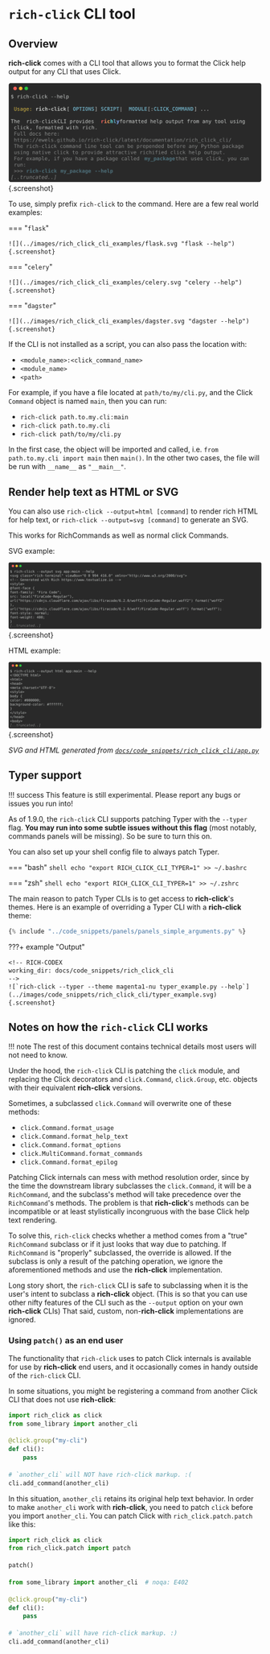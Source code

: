 # `rich-click` CLI tool

## Overview

**rich-click** comes with a CLI tool that allows you to format the Click help output for any CLI that uses Click.

<!-- RICH-CODEX
head: 12
-->
![`rich-click --help`](../images/code_snippets/rich_click_cli/rich_click.svg){.screenshot}

To use, simply prefix `rich-click` to the command. Here are a few real world examples:

=== "`flask`"

    ![](../images/rich_click_cli_examples/flask.svg "flask --help"){.screenshot}

=== "`celery`"

    ![](../images/rich_click_cli_examples/celery.svg "celery --help"){.screenshot}

=== "`dagster`"

    ![](../images/rich_click_cli_examples/dagster.svg "dagster --help"){.screenshot}

If the CLI is not installed as a script, you can also pass the location with:

- `<module_name>:<click_command_name>`
- `<module_name>`
- `<path>`

For example, if you have a file located at `path/to/my/cli.py`, and the Click `Command` object is named `main`, then you can run:

- `rich-click path.to.my.cli:main`
- `rich-click path.to.my.cli`
- `rich-click path/to/my/cli.py`

In the first case, the object will be imported and called, i.e. `from path.to.my.cli import main` then `main()`.
In the other two cases, the file will be run with `__name__` as `"__main__"`.

## Render help text as HTML or SVG

You can also use `rich-click --output=html [command]` to render rich HTML for help text, or `rich-click --output=svg [command]` to generate an SVG.

This works for RichCommands as well as normal click Commands.

SVG example:

<!-- RICH-CODEX
extra_env:
  PYTHONPATH: .
fake_command: rich-click --output svg app:main --help
working_dir: docs/code_snippets/rich_click_cli
head: 12
-->
![`rich-click --output svg app:main --help | grep -Eo '.{1,120}'`](../images/code_snippets/rich_click_cli/output_to_svg.svg){.screenshot}

HTML example:

<!-- RICH-CODEX
extra_env:
  PYTHONPATH: .
fake_command: rich-click --output html app:main --help
working_dir: docs/code_snippets/rich_click_cli
head: 12
-->
![`rich-click --output html app:main --help | grep -Eo '.{1,120}'`](../images/code_snippets/rich_click_cli/output_to_html.svg){.screenshot}

_SVG and HTML generated from [`docs/code_snippets/rich_click_cli/app.py`](https://github.com/ewels/rich-click/blob/main/docs/code_snippets/rich_click_cli/app.py)_

## Typer support

!!! success
    This feature is still experimental.
    Please report any bugs or issues you run into!

As of 1.9.0, the `rich-click` CLI supports patching Typer with the `--typer` flag.
**You may run into some subtle issues without this flag** (most notably, commands panels will be missing).
So be sure to turn this on.

You can also set up your shell config file to always patch Typer.

=== "bash"
    ```shell
    echo "export RICH_CLICK_CLI_TYPER=1" >> ~/.bashrc
    ```

=== "zsh"
    ```shell
    echo "export RICH_CLICK_CLI_TYPER=1" >> ~/.zshrc
    ```

The main reason to patch Typer CLIs is to get access to **rich-click**'s themes.
Here is an example of overriding a Typer CLI with a **rich-click** theme:

```python
{% include "../code_snippets/panels/panels_simple_arguments.py" %}
```

???+ example "Output"

    <!-- RICH-CODEX
    working_dir: docs/code_snippets/rich_click_cli
    -->
    ![`rich-click --typer --theme magenta1-nu typer_example.py --help`](../images/code_snippets/rich_click_cli/typer_example.svg){.screenshot}

## Notes on how the `rich-click` CLI works

!!! note
    The rest of this document contains technical details most users will not need to know.

Under the hood, the `rich-click` CLI is patching the `click` module, and replacing the Click decorators and `click.Command`, `click.Group`, etc. objects with their equivalent **rich-click** versions.

Sometimes, a subclassed `click.Command` will overwrite one of these methods:

- `click.Command.format_usage`
- `click.Command.format_help_text`
- `click.Command.format_options`
- `click.MultiCommand.format_commands`
- `click.Command.format_epilog`

Patching Click internals can mess with method resolution order,
since by the time the downstream library subclasses the `click.Command`, it will be a `RichCommand`, and the subclass's method will take precedence over the `RichCommand`'s methods.
The problem is that **rich-click**'s methods can be incompatible or at least stylistically incongruous with the base Click help text rendering.

To solve this, `rich-click` checks whether a method comes from a "true" `RichCommand` subclass or if it just looks that way due to patching.
If `RichCommand` is "properly" subclassed, the override is allowed.
If the subclass is only a result of the patching operation, we ignore the aforementioned methods and use the **rich-click** implementation.

Long story short, the `rich-click` CLI is safe to subclassing when it is the user's intent to subclass a **rich-click** object. (This is so that you can use other nifty features of the CLI such as the `--output` option on your own **rich-click** CLIs)
That said, custom, non-**rich-click** implementations are ignored.

### Using `patch()` as an end user

The functionality that `rich-click` uses to patch Click internals is available for use by **rich-click** end users,
and it occasionally comes in handy outside of the `rich-click` CLI.

In some situations, you might be registering a command from another Click CLI that does not use **rich-click**:

```python
import rich_click as click
from some_library import another_cli

@click.group("my-cli")
def cli():
    pass

# `another_cli` will NOT have rich-click markup. :(
cli.add_command(another_cli)
```

In this situation, `another_cli` retains its original help text behavior.
In order to make `another_cli` work with **rich-click**, you need to patch `click` before you import `another_cli`.
You can patch Click with `rich_click.patch.patch` like this:

```python
import rich_click as click
from rich_click.patch import patch

patch()

from some_library import another_cli  # noqa: E402

@click.group("my-cli")
def cli():
    pass

# `another_cli` will have rich-click markup. :)
cli.add_command(another_cli)
```
